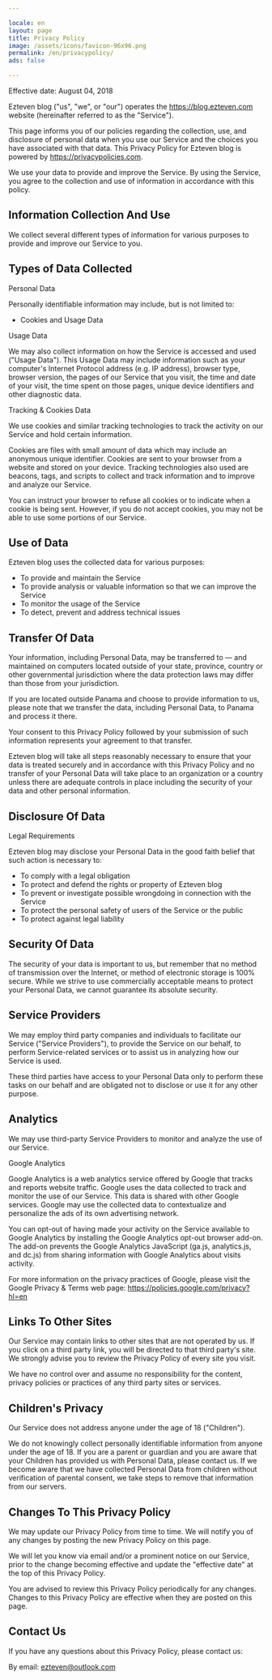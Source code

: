```yaml
---

locale: en
layout: page
title: Privacy Policy
image: /assets/icons/favicon-96x96.png
permalink: /en/privacypolicy/
ads: false

---
```


Effective date: August 04, 2018

Ezteven blog ("us", "we", or "our") operates the https://blog.ezteven.com website (hereinafter referred to as the "Service").

This page informs you of our policies regarding the collection, use, and disclosure of personal data when you use our Service and the choices you have associated with that data. This Privacy Policy for Ezteven blog is powered by https://privacypolicies.com.

We use your data to provide and improve the Service. By using the Service, you agree to the collection and use of information in accordance with this policy.

## Information Collection And Use
We collect several different types of information for various purposes to provide and improve our Service to you.

## Types of Data Collected
Personal Data

Personally identifiable information may include, but is not limited to:

* Cookies and Usage Data

Usage Data

We may also collect information on how the Service is accessed and used ("Usage Data"). This Usage Data may include information such as your computer's Internet Protocol address (e.g. IP address), browser type, browser version, the pages of our Service that you visit, the time and date of your visit, the time spent on those pages, unique device identifiers and other diagnostic data.

Tracking & Cookies Data

We use cookies and similar tracking technologies to track the activity on our Service and hold certain information.

Cookies are files with small amount of data which may include an anonymous unique identifier. Cookies are sent to your browser from a website and stored on your device. Tracking technologies also used are beacons, tags, and scripts to collect and track information and to improve and analyze our Service.

You can instruct your browser to refuse all cookies or to indicate when a cookie is being sent. However, if you do not accept cookies, you may not be able to use some portions of our Service.

## Use of Data
Ezteven blog uses the collected data for various purposes:

* To provide and maintain the Service
* To provide analysis or valuable information so that we can improve the Service
* To monitor the usage of the Service
* To detect, prevent and address technical issues

## Transfer Of Data
Your information, including Personal Data, may be transferred to — and maintained on computers located outside of your state, province, country or other governmental jurisdiction where the data protection laws may differ than those from your jurisdiction.

If you are located outside Panama and choose to provide information to us, please note that we transfer the data, including Personal Data, to Panama and process it there.

Your consent to this Privacy Policy followed by your submission of such information represents your agreement to that transfer.

Ezteven blog will take all steps reasonably necessary to ensure that your data is treated securely and in accordance with this Privacy Policy and no transfer of your Personal Data will take place to an organization or a country unless there are adequate controls in place including the security of your data and other personal information.

## Disclosure Of Data
Legal Requirements

Ezteven blog may disclose your Personal Data in the good faith belief that such action is necessary to:

* To comply with a legal obligation
* To protect and defend the rights or property of Ezteven blog
* To prevent or investigate possible wrongdoing in connection with the Service
* To protect the personal safety of users of the Service or the public
* To protect against legal liability

## Security Of Data
The security of your data is important to us, but remember that no method of transmission over the Internet, or method of electronic storage is 100% secure. While we strive to use commercially acceptable means to protect your Personal Data, we cannot guarantee its absolute security.

## Service Providers
We may employ third party companies and individuals to facilitate our Service ("Service Providers"), to provide the Service on our behalf, to perform Service-related services or to assist us in analyzing how our Service is used.

These third parties have access to your Personal Data only to perform these tasks on our behalf and are obligated not to disclose or use it for any other purpose.

## Analytics
We may use third-party Service Providers to monitor and analyze the use of our Service.

Google Analytics

Google Analytics is a web analytics service offered by Google that tracks and reports website traffic. Google uses the data collected to track and monitor the use of our Service. This data is shared with other Google services. Google may use the collected data to contextualize and personalize the ads of its own advertising network.

You can opt-out of having made your activity on the Service available to Google Analytics by installing the Google Analytics opt-out browser add-on. The add-on prevents the Google Analytics JavaScript (ga.js, analytics.js, and dc.js) from sharing information with Google Analytics about visits activity.

For more information on the privacy practices of Google, please visit the Google Privacy & Terms web page: https://policies.google.com/privacy?hl=en

## Links To Other Sites
Our Service may contain links to other sites that are not operated by us. If you click on a third party link, you will be directed to that third party's site. We strongly advise you to review the Privacy Policy of every site you visit.

We have no control over and assume no responsibility for the content, privacy policies or practices of any third party sites or services.

## Children's Privacy
Our Service does not address anyone under the age of 18 ("Children").

We do not knowingly collect personally identifiable information from anyone under the age of 18. If you are a parent or guardian and you are aware that your Children has provided us with Personal Data, please contact us. If we become aware that we have collected Personal Data from children without verification of parental consent, we take steps to remove that information from our servers.

## Changes To This Privacy Policy
We may update our Privacy Policy from time to time. We will notify you of any changes by posting the new Privacy Policy on this page.

We will let you know via email and/or a prominent notice on our Service, prior to the change becoming effective and update the "effective date" at the top of this Privacy Policy.

You are advised to review this Privacy Policy periodically for any changes. Changes to this Privacy Policy are effective when they are posted on this page.

## Contact Us
If you have any questions about this Privacy Policy, please contact us:

By email: [ezteven@outlook.com](mailto:ezteven@outlook.com)